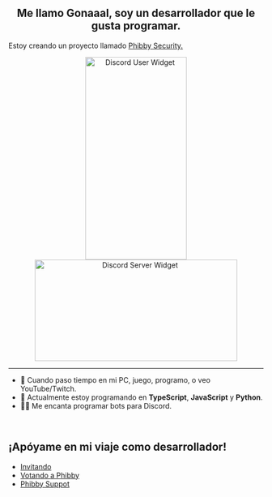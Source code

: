 <div align="center" style="border-radius:15px; overflow:hidden;">
</div>

<h2 align="center">Me llamo Gonaaal, soy un desarrollador que le gusta programar.</h2>  

<p>
  Estoy creando un proyecto llamado
  <a href="https://phibbybot.com">Phibby Security.</a> 
</p>

<div align="center">
  <a href="https://discord.com/users/756936235968364664/">
    <img src="https://discord.c99.nl/widget/theme-1/756936235968364664.png" alt="Discord User Widget" style="width: 200px; height: 400px; object-fit: cover;">
  </a> 
  <a href="https://discord.gg/2v3fuap9FQ">
    <img src="https://discord.com/api/guilds/1289981049979277375/widget.png?style=banner2" alt="Discord Server Widget" style="width: 400px; height: 200px; object-fit: cover;">
  </a>
</div>

***

<ul>
  <li>🔭 Cuando paso tiempo en mi PC, juego, programo, o veo YouTube/Twitch.</li>
  <li>🌱 Actualmente estoy programando en <strong>TypeScript</strong>, <strong>JavaScript</strong> y <strong>Python</strong>.</li>
  <li>👨‍💻 Me encanta programar bots para Discord.</li>
</ul>

<br/>

<h2>¡Apóyame en mi viaje como desarrollador!</h2>
<ul>
  <li><a href="https://discord.com/oauth2/authorize?client_id=1243654191453306922&permissions=8&integration_type=0&scope=bot+applications.commands">Invitando</a>
  <li><a href="https://top.gg/bot/1243654191453306922">Votando a Phibby</a></li>
  <li><a href="https://discord.gg/2v3fuap9FQ">Phibby Suppot</a>
</ul>
